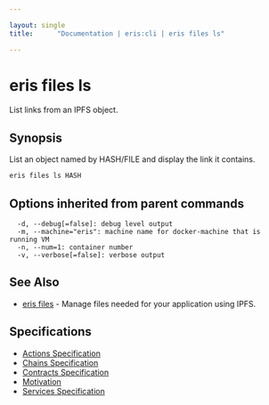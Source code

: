 ```yaml
---

layout: single
title:      "Documentation | eris:cli | eris files ls"

---
```


# eris files ls

List links from an IPFS object.

## Synopsis

List an object named by HASH/FILE and display the link it contains.

```bash
eris files ls HASH
```

## Options inherited from parent commands

```
  -d, --debug[=false]: debug level output
  -m, --machine="eris": machine name for docker-machine that is running VM
  -n, --num=1: container number
  -v, --verbose[=false]: verbose output
```

## See Also

* [eris files](/docs/documentation/cli/latest/eris_files/)	 - Manage files needed for your application using IPFS.

## Specifications

* [Actions Specification](/docs/documentation/cli/latest/actions_specification/)
* [Chains Specification](/docs/documentation/cli/latest/chains_specification/)
* [Contracts Specification](/docs/documentation/cli/latest/contracts_specification/)
* [Motivation](/docs/documentation/cli/latest/motivation/)
* [Services Specification](/docs/documentation/cli/latest/services_specification/)

